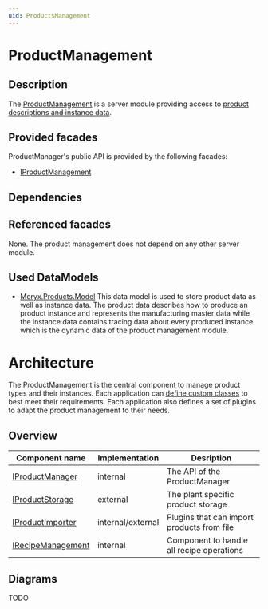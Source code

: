 ```yaml
---
uid: ProductsManagement
---
```

# ProductManagement

## Description

The [ProductManagement](xref:Moryx.Products.Management) is a server module providing access to [product descriptions and instance data](xref:ProductsConcept).

## Provided facades

ProductManager's public API is provided by the following facades:

* [IProductManagement](xref:Moryx.AbstractionLayer.Products.IProductManagement) 

## Dependencies

## Referenced facades

None. The product management does not depend on any other server module.

## Used DataModels

* [Moryx.Products.Model](xref:Moryx.Products.Model) This data model is used to store product data as well as instance data. The product data describes how to produce an product instance and represents the manufacturing master data while the instance data contains tracing data about every produced instance which is the dynamic data of the product management module.

# Architecture
The ProductManagement is the central component to manage product types and their instances. Each application can [define custom classes](xref:ProductsDefinition) to best
meet their requirements. Each application also defines a set of plugins to adapt the product management to their needs.

## Overview

Component name|Implementation|Desription
--------------|--------------|----------
[IProductManager](xref:Moryx.Products.Management.IProductManager)|internal|The API of the ProductManager
[IProductStorage](xref:Moryx.Products.Management.IProductStorage)|external|The plant specific product storage
[IProductImporter](xref:Moryx.AbstractionLayer.Products.IProductImporter)|internal/external|Plugins that can import products from file
[IRecipeManagement](xref:Moryx.Products.Management.IRecipeManagement)|internal|Component to handle all recipe operations

## Diagrams

TODO
